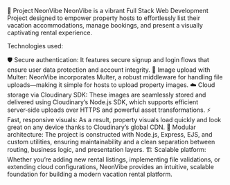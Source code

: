 🌈 Project NeonVibe
NeonVibe is a vibrant Full Stack Web Development Project designed to empower property hosts to effortlessly list their vacation accommodations, manage bookings, and present a visually captivating rental experience. 

Technologies used: 



🛡️ Secure authentication: It features secure signup and login flows that ensure user data protection and account integrity.
📸 Image upload with Multer: NeonVibe incorporates Multer, a robust middleware for handling file uploads—making it simple for hosts to upload property images.
☁️ Cloud storage via Cloudinary SDK: These images are seamlessly stored and delivered using Cloudinary’s Node.js SDK, which supports efficient server‑side uploads over HTTPS and powerful asset transformations.
⚡ Fast, responsive visuals: As a result, property visuals load quickly and look great on any device thanks to Cloudinary’s global CDN.
🧩 Modular architecture: The project is constructed with Node.js, Express, EJS, and custom utilities, ensuring maintainability and a clean separation between routing, business logic, and presentation layers.
🏗️ Scalable platform: Whether you’re adding new rental listings, implementing file validations, or extending cloud configurations, NeonVibe provides an intuitive, scalable foundation for building a modern vacation rental platform.







